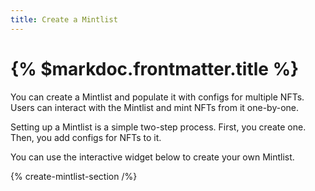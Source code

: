 ```yaml
---
title: Create a Mintlist
---
```


# {% $markdoc.frontmatter.title %}

You can create a Mintlist and populate it with configs for multiple NFTs. Users can interact with the Mintlist and
mint NFTs from it one-by-one.

Setting up a Mintlist is a simple two-step process. First, you create one. Then, you add configs for NFTs to it.

You can use the interactive widget below to create your own Mintlist.

{% create-mintlist-section /%}



